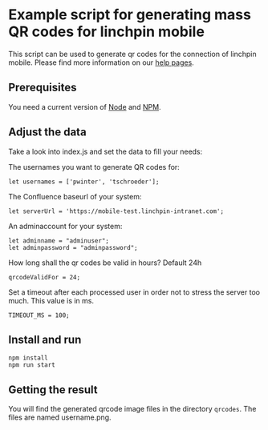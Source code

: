 # Example script for generating mass QR codes for linchpin mobile

This script can be used to generate qr codes for the connection of linchpin mobile. 
Please find more information on our [help pages](https://info.seibert-media.net/display/DOC/Generate+Linchpin+Mobile+Gateway+logins+via+script).

## Prerequisites

You need a current version of [Node](https://nodejs.org/en/) and [NPM](https://docs.npmjs.com/downloading-and-installing-node-js-and-npm).

## Adjust the data

Take a look into index.js and set the data to fill your needs:

The usernames you want to generate QR codes for:

    let usernames = ['pwinter', 'tschroeder'];

The Confluence baseurl of your system:

    let serverUrl = 'https://mobile-test.linchpin-intranet.com';

An adminaccount for your system:


    let adminname = "adminuser";
    let adminpassword = "adminpassword";

How long shall the qr codes be valid in hours? Default 24h

    qrcodeValidFor = 24;

Set a timeout after each processed user in order not to stress the server too much. This value is in ms. 

    TIMEOUT_MS = 100;

## Install and run

    npm install
    npm run start

## Getting the result

You will find the generated qrcode image files in the directory `qrcodes`. The files are named username.png.
